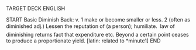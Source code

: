 TARGET DECK
ENGLISH

START
Basic
Diminish
Back: v. 1 make or become smaller or less. 2 (often as diminished adj.) Lessen the reputation of (a person); humiliate.  law of diminishing returns fact that expenditure etc. Beyond a certain point ceases to produce a proportionate yield. [latin: related to *minute1]
END
